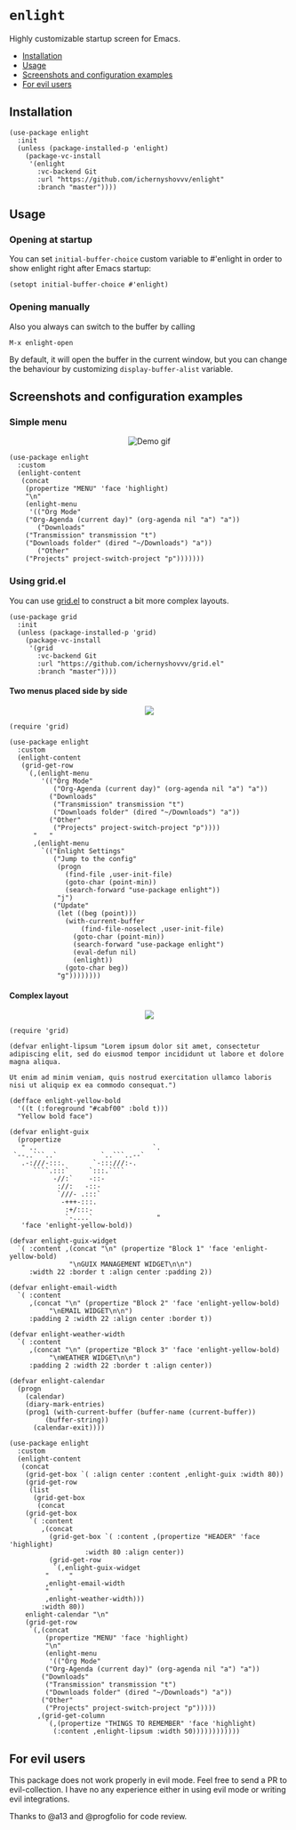 # `enlight`

Highly customizable startup screen for Emacs.

- [Installation](#installation)
- [Usage](#usage)
- [Screenshots and configuration examples](#screenshots-and-configuration-examples)
- [For evil users](#for-evil-users)

## Installation

``` elisp
(use-package enlight
  :init
  (unless (package-installed-p 'enlight)
    (package-vc-install
     '(enlight
       :vc-backend Git
       :url "https://github.com/ichernyshovvv/enlight"
       :branch "master"))))
```

## Usage

### Opening at startup

You can set `initial-buffer-choice` custom variable to #'enlight in
order to show enlight right after Emacs startup:

``` elisp
(setopt initial-buffer-choice #'enlight)
```

### Opening manually

Also you always can switch to the buffer by calling

```
M-x enlight-open
```

By default, it will open the buffer in the current window, but you can change
the behaviour by customizing `display-buffer-alist` variable.

## Screenshots and configuration examples

### Simple menu

<p align="center"><img src="gallery/menu.gif" alt="Demo gif"/></p>

``` elisp
(use-package enlight
  :custom
  (enlight-content
   (concat
    (propertize "MENU" 'face 'highlight)
    "\n"
    (enlight-menu
     '(("Org Mode"
	("Org-Agenda (current day)" (org-agenda nil "a") "a"))
       ("Downloads"
	("Transmission" transmission "t")
	("Downloads folder" (dired "~/Downloads") "a"))
       ("Other"
	("Projects" project-switch-project "p")))))))
```

### Using grid.el

You can use [grid.el](https://github.com/ichernyshovvv/grid.el) to construct a
bit more complex layouts.

``` elisp
(use-package grid
  :init
  (unless (package-installed-p 'grid)
    (package-vc-install
     '(grid
       :vc-backend Git
       :url "https://github.com/ichernyshovvv/grid.el"
       :branch "master"))))
```

#### Two menus placed side by side

<p align="center">
	<img src="gallery/side-by-side.png"/>
</p>

``` elisp
(require 'grid)

(use-package enlight
  :custom
  (enlight-content
   (grid-get-row
    `(,(enlight-menu
        '(("Org Mode"
           ("Org-Agenda (current day)" (org-agenda nil "a") "a"))
          ("Downloads"
           ("Transmission" transmission "t")
           ("Downloads folder" (dired "~/Downloads") "a"))
          ("Other"
           ("Projects" project-switch-project "p"))))
      "   "
      ,(enlight-menu
        `(("Enlight Settings"
           ("Jump to the config"
            (progn
              (find-file ,user-init-file)
              (goto-char (point-min))
              (search-forward "use-package enlight"))
            "j")
           ("Update"
            (let ((beg (point)))
              (with-current-buffer
                  (find-file-noselect ,user-init-file)
                (goto-char (point-min))
                (search-forward "use-package enlight")
                (eval-defun nil)
                (enlight))
              (goto-char beg))
            "g"))))))))
```

#### Complex layout

<p align="center">
	<img src="gallery/complex.png"/>
</p>

``` elisp
(require 'grid)

(defvar enlight-lipsum "Lorem ipsum dolor sit amet, consectetur adipiscing elit, sed do eiusmod tempor incididunt ut labore et dolore magna aliqua.

Ut enim ad minim veniam, quis nostrud exercitation ullamco laboris nisi ut aliquip ex ea commodo consequat.")

(defface enlight-yellow-bold
  '((t (:foreground "#cabf00" :bold t)))
  "Yellow bold face")

(defvar enlight-guix
  (propertize
   " ..                             `.
 `--..```..`           `..```..--`   
   .-:///-:::.       `-:::///:-.     
      ````.:::`     `:::.````        
           -//:`    -::-             
            ://:   -::-              
            `///- .:::`              
             -+++-:::.               
              :+/:::-                
              `-....`                "
   'face 'enlight-yellow-bold))

(defvar enlight-guix-widget
  `( :content ,(concat "\n" (propertize "Block 1" 'face 'enlight-yellow-bold)
		       "\nGUIX MANAGEMENT WIDGET\n\n")
     :width 22 :border t :align center :padding 2))

(defvar enlight-email-width
  `( :content
     ,(concat "\n" (propertize "Block 2" 'face 'enlight-yellow-bold)
	      "\nEMAIL WIDGET\n\n")
     :padding 2 :width 22 :align center :border t))

(defvar enlight-weather-width
  `( :content
     ,(concat "\n" (propertize "Block 3" 'face 'enlight-yellow-bold)
	      "\nWEATHER WIDGET\n\n")
     :padding 2 :width 22 :border t :align center))

(defvar enlight-calendar
  (progn
    (calendar)
    (diary-mark-entries)
    (prog1 (with-current-buffer (buffer-name (current-buffer))
	     (buffer-string))
      (calendar-exit))))

(use-package enlight
  :custom
  (enlight-content
   (concat
    (grid-get-box `( :align center :content ,enlight-guix :width 80))
    (grid-get-row
     (list
      (grid-get-box
       (concat
	(grid-get-box
	 `( :content
	    ,(concat
	      (grid-get-box `( :content ,(propertize "HEADER" 'face 'highlight)
			       :width 80 :align center))
	      (grid-get-row
	       `(,enlight-guix-widget
		 "     "
		 ,enlight-email-width
		 "     "
		 ,enlight-weather-width)))
	    :width 80))
	enlight-calendar "\n"
	(grid-get-row
	 `(,(concat
	     (propertize "MENU" 'face 'highlight)
	     "\n"
	     (enlight-menu
	      '(("Org Mode"
		 ("Org-Agenda (current day)" (org-agenda nil "a") "a"))
		("Downloads"
		 ("Transmission" transmission "t")
		 ("Downloads folder" (dired "~/Downloads") "a"))
		("Other"
		 ("Projects" project-switch-project "p")))))
	   ,(grid-get-column
	     `(,(propertize "THINGS TO REMEMBER" 'face 'highlight)
	       (:content ,enlight-lipsum :width 50))))))))))))
```

## For evil users

This package does not work properly in evil mode. Feel free to send a PR to
evil-collection. I have no any experience either in using evil mode or writing
evil integrations.


Thanks to @a13 and @progfolio for code review.
